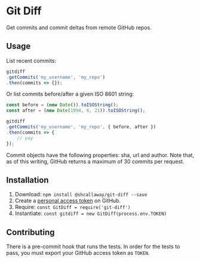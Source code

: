 # Git Diff

Get commits and commit deltas from remote GitHub repos.

## Usage 

List recent commits:

```javascript
gitdiff
.getCommits('my_username', 'my_repo')
.then(commits => {});
```

Or list commits before/after a given ISO 8601 string:

```javascript
const before = (new Date()).toISOString();
const after = (new Date(1994, 6, 21)).toISOString();

gitdiff
.getCommits('my_username', 'my_repo', { before, after })
.then(commits => {
    // yay
});
```

Commit objects have the following properties: sha, url and author. Note that, as of this writing, GitHub returns a maximum of 30 commits per request.

## Installation

1. Download: `npm install @shcallaway/git-diff --save`
2. Create a [personal access token](https://github.com/blog/1509-personal-api-tokens) on GitHub.
3. Require: `const GitDiff = require('git-diff')`
4. Instantiate: `const gitdiff = new GitDiff(process.env.TOKEN)`

## Contributing

There is a pre-commit hook that runs the tests. In order for the tests to pass, you must export your GitHub access token as `TOKEN`.
